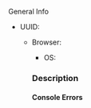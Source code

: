 [//]: # (Before logging this issue, look through common problems at https://github.com/HabitRPG/habitrpg/issues If you find your issue there, read at least the first post to see if there is a workaround for you)

[//]: # (Github is primarily used for reporting bugs. If you have a feature request, use "Help > Request a Feature" so that the feature request can be vetted by the larger Habitica community)

[//]: # (To report a bug in one of the mobile apps, please report it in the correct repository. Android: https://github.com/HabitRPG/habitrpg-android, iOS: https://github.com/HabitRPG/habitrpg-ios)

[//]: # (For more guidelines see https://github.com/HabitRPG/habitrpg/issues/2760)

[//]: # (Fill out relevant information - UUID is found in Settings -> API)
General Info
  * UUID: 
    * Browser: 
      * OS: 

      ### Description
      [//]: # (Describe bug in detail here. Include pictures if helpful.)



      #### Console Errors
      [//]: # (Include any JavaScript console errors here.)
